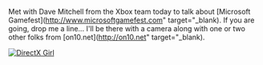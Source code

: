 Met with Dave Mitchell from the Xbox team today to talk about [Microsoft Gamefest](http://www.microsoftgamefest.com" target="_blank). If you are going, drop me a line... I'll be there with a camera along with one or two other folks from [on10.net](http://on10.net" target="_blank).

[<img alt="DirectX Girl" src="http://static.flickr.com/69/205801445_20412f739f_m.jpg" border="0" />](http://www.flickr.com/photos/11836230@N00/205801445/)